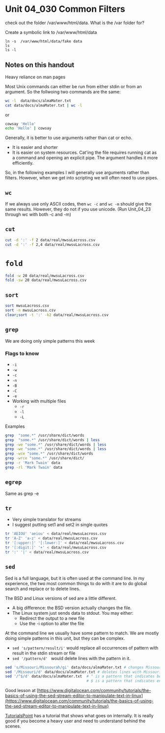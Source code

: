 # Unit 04_030 Common Filters

check out the folder /var/www/html/data.  What is the /var folder for?

Create a symbolic link to /var/www/html/data

```
ln -s  /var/www/html/data/fake data
ls
ls -l
```

## Notes on this handout

Heavy reliance on man pages

Most Unix commands can either be run from either stdin or from an argument.  So the follwoing two commands are the same:

```bash
wc -l  data/docs/almaMater.txt 
cat data/docs/almaMater.txt | wc -l
```
or
```bash
cowsay 'Hello'
echo 'Hello' | cowsay
```

Generally, it is better to use arguments rather than cat or echo.  

* It is easier and shorter
* It is easier on system resources.  Cat'ing the file requires running cat as a command and opening an explicit pipe.  The argument handles it more efficiently.

So, in the following examples I will generally use arguments rather than filters.  However, when
we get into scripting we will often need to use pipes.

## ```wc```

If we always use only ASCII codes, then ```wc -c``` and ```wc -m``` should give the same results.  However, they do not if you use unicode.  (Run Unit_04_23 through wc with both -c and -m)

## ```cut```

```bash
cut -d ':' -f 2 data/real/mwsuLacross.csv
cut -d ':' -f 2,4 data/real/mwsuLacross.csv
```

# ```fold```

```bash
fold -w 20 data/real/mwsuLacross.csv
fold -sw 20 data/real/mwsuLacross.csv
```

## ```sort```

```bash
sort mwsuLacross.csv
sort -n mwsuLacross.csv
clear;sort -t ':' -k2 data/real/mwsuLacross.csv
```

## ```grep```

We are doing only simple patterns this week

### Flags to know
* ```-i```
* ```-w```
* ```-c```
* ```-n```
* ```-B```
* ```-C```
* ```-e```
* Working with multiple files
  * ```-r```
  * ```-l```
  * ```-L```

Examples

```bash
grep  "some.*" /usr/share/dict/words
grep  "some.*" /usr/share/dict/words | less
grep -we "some.*" /usr/share/dict/words | less
grep -we "some.*" /usr/share/dict/words | less
grep -wce "some.*" /usr/share/dict/words 
grep -wrce "some.*" /usr/share/dict/
grep -r 'Mark Twain' data
grep -rl 'Mark Twain' data
```

## ```egrep```

Same as grep -e

## ```tr```

* Very simple translator for streams
* I suggest putting set1 and set2 in single quotes

```bash
tr 'AEIOU' 'aeiou' < data/real/mwsuLacross.csv
tr 'A-Z' 'a-z' < data/real/mwsuLacross.csv
tr '[:upper:]' '[:lower:]' < data/real/mwsuLacross.csv
tr '[:digit:]' '+' < data/real/mwsuLacross.csv
tr ':' '|' < data/real/mwsuLacross.csv
```

## ```sed```

Sed is a full language, but it is often used at the command line.  In my experience, the two most common things to do with it are to do global search and replace or to delete lines.

The BSD and Linux versions of sed are a little different.  

* A big difference: the BSD version actually changes the file.  
* The Linux system just sends data to stdout.  You may either:
  * Redirect the output to a new file
  * Use the -i option to alter the file 

At the command line we usually have some pattern to match.  We are mostly doing simple patterns in this unit, but they can be complex.

* ```sed 's/pattern/result/i'``` would replace all occurrences of pattern with result in the stdin stream or file
* ```sed '/pattern/d' ``` would delete lines with the pattern in it.

```bash
sed 's/Missouri/Missourah/gi' data/docs/almaMater.txt # changes Missouri to Missourah 
sed '/Missouri/d' data/docs/almaMater.txt # deletes lines with Missouri
sed '/^$/d' data/docs/almaMater.txt  # ^ is a pattern that indicates beginning of line
                                     # $ is a pattern that indicates end of line
```

Good lesson at [https://www.digitalocean.com/community/tutorials/the-basics-of-using-the-sed-stream-editor-to-manipulate-text-in-linux](https://www.digitalocean.com/community/tutorials/the-basics-of-using-the-sed-stream-editor-to-manipulate-text-in-linux)

[TutorialsPoint](https://www.tutorialspoint.com/sed/sed_workflow.htm) has a tutorial that shows what goes on internally.  It is really good if you become a heavy user and need to understand behind the scenes.

